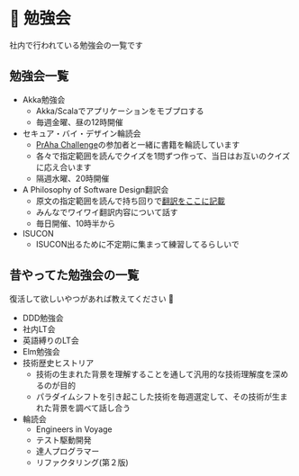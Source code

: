 # 📄 勉強会
社内で行われている勉強会の一覧です

## 勉強会一覧
- Akka勉強会
	- Akka/Scalaでアプリケーションをモブプロする
	- 毎週金曜、昼の12時開催
- セキュア・バイ・デザイン輪読会
	- [PrAha Challenge](https://praha-challenge.com)の参加者と一緒に書籍を輪読しています
	- 各々で指定範囲を読んでクイズを1問ずつ作って、当日はお互いのクイズに応え合います
	- 隔週水曜、20時開催
- A Philosophy of Software Design翻訳会
	- 原文の指定範囲を読んで持ち回りで[翻訳をここに記載](https://zenn.dev/gn_t_k/scraps/44ae79aa8e1caa)
	- みんなでワイワイ翻訳内容について話す
	- 毎日開催、10時半から
- ISUCON
	- ISUCON出るために不定期に集まって練習してるらしいで

## 昔やってた勉強会の一覧
復活して欲しいやつがあれば教えてください 👐 

- DDD勉強会
- 社内LT会
- 英語縛りのLT会
- Elm勉強会
- 技術歴史ヒストリア
	- 技術の生まれた背景を理解することを通して汎用的な技術理解度を深めるのが目的
	- パラダイムシフトを引き起こした技術を毎週選定して、その技術が生まれた背景を調べて話し合う
- 輪読会
	- Engineers in Voyage
	- テスト駆動開発
	- 達人プログラマー
	- リファクタリング(第２版)
